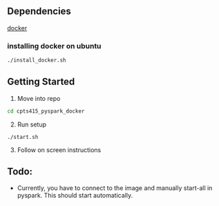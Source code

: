## Dependencies
[docker](https://docs.docker.com/get-docker/)

### installing docker on ubuntu
```bash
./install_docker.sh
```

## Getting Started
1. Move into repo
```bash
cd cpts415_pyspark_docker
```
2. Run setup
```
./start.sh
```
3. Follow on screen instructions


## Todo:
- Currently, you have to connect to the image and manually start-all in pyspark. This should start automatically.
